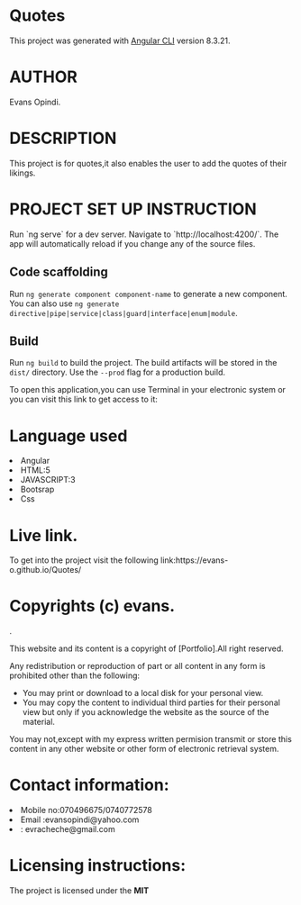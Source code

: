 # Quotes

This project was generated with [Angular CLI](https://github.com/angular/angular-cli) version 8.3.21.
<h1>AUTHOR</h1>
Evans Opindi.
<h1>DESCRIPTION</h1>
This project is for quotes,it also enables the user to add the quotes of their likings.
<h1>PROJECT SET UP INSTRUCTION</h1>
Run `ng serve` for a dev server. Navigate to `http://localhost:4200/`. The app will automatically reload if you change any of the source files.

## Code scaffolding

Run `ng generate component component-name` to generate a new component. You can also use `ng generate directive|pipe|service|class|guard|interface|enum|module`.

## Build

Run `ng build` to build the project. The build artifacts will be stored in the `dist/` directory. Use the `--prod` flag for a production build.
<p>To open this application,you can use Terminal in your electronic system or you can visit this link to get access to it:


<h1>Language used</h1>
    <li>Angular</li>
    <li>HTML:5</li>
    <li>JAVASCRIPT:3</li>
    <li>Bootsrap</li>
    <li>Css</li>
    
<h1>Live link.</h1>
<p>To get into the project visit the following link:https://evans-o.github.io/Quotes/</p>
<h1>Copyrights (c) evans.</h1>.
<p>This website and its content is a copyright of [Portfolio].All right reserved.</p>
<p>Any redistribution or reproduction of part or all content in any form  is prohibited other than the following:
<ul>
<li>You may print or download to a local disk for your personal view.</li>
<li>You may copy the content to individual third parties for their personal view but only if you acknowledge the website as the source of the material.</li>
</ul>
<p>You may not,except with my express written permision transmit or store this content in any other website or other form of electronic retrieval system.
<h1>Contact information:</h1>
<li>Mobile no:070496675/0740772578</li>
<li>Email :evansopindi@yahoo.com</li>
<li>: evracheche@gmail.com</li>
<h1>Licensing instructions:</h1>
<p>The project is licensed under the <strong>MIT</strong>
      

